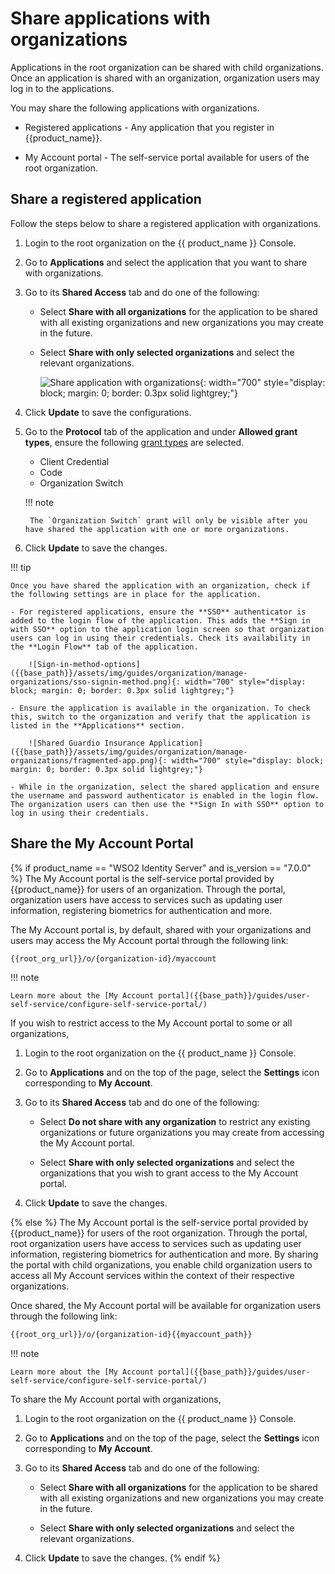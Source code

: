 # Share applications with organizations

Applications in the root organization can be shared with child organizations. Once an application is shared with an organization, organization users may log in to the applications.

You may share the following applications with organizations.

- Registered applications - Any application that you register in {{product_name}}.

- My Account portal - The self-service portal available for users of the root organization.

## Share a registered application

Follow the steps below to share a registered application with organizations.

1. Login to the root organization on the {{ product_name }} Console.

2. Go to **Applications** and select the application that you want to share with organizations.

3. Go to its **Shared Access** tab and do one of the following:

    - Select **Share with all organizations** for the application to be shared with all existing organizations and new organizations you may create in the future.

    -   Select **Share with only selected organizations** and select the relevant organizations.

        ![Share application with organizations]({{base_path}}/assets/img/guides/organization/manage-organizations/share-application.png){: width="700" style="display: block; margin: 0; border: 0.3px solid lightgrey;"}

4. Click **Update** to save the configurations.
5. Go to the **Protocol** tab of the application and under **Allowed grant types**, ensure the following [grant types]({{base_path}}/references/grant-types/) are selected.

    - Client Credential
    - Code
    - Organization Switch

    !!! note

        The `Organization Switch` grant will only be visible after you have shared the application with one or more organizations.

6. Click **Update** to save the changes.

!!! tip

    Once you have shared the application with an organization, check if the following settings are in place for the application.

    - For registered applications, ensure the **SSO** authenticator is added to the login flow of the application. This adds the **Sign in with SSO** option to the application login screen so that organization users can log in using their credentials. Check its availability in the **Login Flow** tab of the application.

        ![Sign-in-method-options]({{base_path}}/assets/img/guides/organization/manage-organizations/sso-signin-method.png){: width="700" style="display: block; margin: 0; border: 0.3px solid lightgrey;"}

    - Ensure the application is available in the organization. To check this, switch to the organization and verify that the application is listed in the **Applications** section.

        ![Shared Guardio Insurance Application]({{base_path}}/assets/img/guides/organization/manage-organizations/fragmented-app.png){: width="700" style="display: block; margin: 0; border: 0.3px solid lightgrey;"}

    - While in the organization, select the shared application and ensure the username and password authenticator is enabled in the login flow. The organization users can then use the **Sign In with SSO** option to log in using their credentials.

## Share the My Account Portal

{% if product_name == "WSO2 Identity Server" and is_version == "7.0.0" %}
The My Account portal is the self-service portal provided by {{product_name}} for users of an organization. Through the portal, organization users have access to services such as updating user information, registering biometrics for authentication and more.

The My Account portal is, by default, shared with your organizations and users may access the My Account portal through the following link:

``` bash
{{root_org_url}}/o/{organization-id}/myaccount
```

!!! note

    Learn more about the [My Account portal]({{base_path}}/guides/user-self-service/configure-self-service-portal/)

If you wish to restrict access to the My Account portal to some or all organizations,

1. Login to the root organization on the {{ product_name }} Console.

2. Go to **Applications** and on the top of the page, select the **Settings** icon corresponding to **My Account**.

3. Go to its **Shared Access** tab and do one of the following:

    - Select **Do not share with any organization** to restrict any existing organizations or future organizations you may create from accessing the My Account portal.

    - Select **Share with only selected organizations** and select the organizations that you wish to grant access to the My Account portal.

4. Click **Update** to save the changes.

{% else %}
The My Account portal is the self-service portal provided by {{product_name}} for users of the root organization. Through the portal, root organization users have access to services such as updating user information, registering biometrics for authentication and more. By sharing the portal with child organizations, you enable child organization users to access all My Account services within the context of their respective organizations.

Once shared, the My Account portal will be available for organization users through the following link:

``` bash
{{root_org_url}}/o/{organization-id}{{myaccount_path}}
```

!!! note

    Learn more about the [My Account portal]({{base_path}}/guides/user-self-service/configure-self-service-portal/)

To share the My Account portal with organizations,

1. Login to the root organization on the {{ product_name }} Console.

2. Go to **Applications** and on the top of the page, select the **Settings** icon corresponding to **My Account**.

3. Go to its **Shared Access** tab and do one of the following:

    - Select **Share with all organizations** for the application to be shared with all existing organizations and new organizations you may create in the future.

    -   Select **Share with only selected organizations** and select the relevant organizations.

4. Click **Update** to save the changes.
{% endif %}
